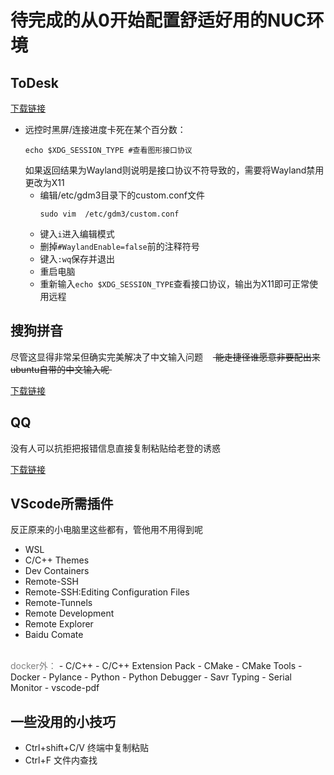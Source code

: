 # 待完成的从0开始配置舒适好用的NUC环境

## ToDesk
[下载链接](https://www.todesk.com/linux.html)

- 远控时黑屏/连接进度卡死在某个百分数：
    ```shell
    echo $XDG_SESSION_TYPE #查看图形接口协议
    ```
    如果返回结果为Wayland则说明是接口协议不符导致的，需要将Wayland禁用更改为X11
    - 编辑/etc/gdm3目录下的custom.conf文件
        ``` shell
        sudo vim  /etc/gdm3/custom.conf
        ```
    - 键入```i```进入编辑模式
    - 删掉```#WaylandEnable=false```前的注释符号
    - 键入```:wq```保存并退出
    - 重启电脑
    - 重新输入```echo $XDG_SESSION_TYPE```查看接口协议，输出为X11即可正常使用远程

## 搜狗拼音
尽管这显得非常呆但确实完美解决了中文输入问题 &nbsp;&nbsp;&nbsp;~~&nbsp;能走捷径谁愿意非要配出来ubuntu自带的中文输入呢&nbsp;~~

[下载链接](https://shurufa.sogou.com/linux/guide)

## QQ
没有人可以抗拒把报错信息直接复制粘贴给老登的诱惑

[下载链接](https://im.qq.com/linuxqq/index.shtml)

## VScode所需插件
反正原来的小电脑里这些都有，管他用不用得到呢
- WSL
- C/C++ Themes
- Dev Containers
- Remote-SSH
- Remote-SSH:Editing Configuration Files
- Remote-Tunnels
- Remote Development
- Remote Explorer
- Baidu Comate
<BR>
<font color="gray">docker外：</font>
- C/C++
- C/C++ Extension Pack
- CMake
- CMake Tools
- Docker
- Pylance
- Python
- Python Debugger
- Savr Typing
- Serial Monitor
- vscode-pdf

## 一些没用的小技巧
- Ctrl+shift+C/V 终端中复制粘贴
- Ctrl+F 文件内查找